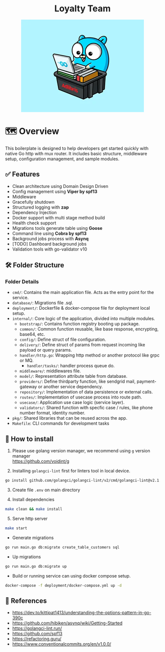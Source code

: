# <div align="center">Loyalty Team</div>

<div align="center"><img src="image.png"></img></div>
<!-- ![icon logo](image.png) -->

# 🗺️ Overview
This boilerplate is designed to help developers get started quickly with native Go http with mux router. It includes basic structure, middleware setup, configuration management, and sample modules.

## ✅ Features
- Clean architecture using Domain Design Driven
- Config management using <b>Viper by spf13</b>
- Middleware
- Gracefully shutdown
- Structured logging with <b>zap</b>
- Dependency Injection
- Docker support with multi stage method build
- Health check support
- Migrations tools generate table using <b>Goose</b>
- Command line using <b>Cobra by spf13 </b>
- Background jobs process with <b>Asynq</b>
- [TODO] Dashboard background jobs
- Validation tools with go-validator v10


## 🛠️ Folder Structure
### Folder Details

- `cmd/`: Contains the main application file. Acts as the entry point for the service.
- `database/`: Migrations file .sql.
- `deployment/`: Dockerfile & docker-compose file for deployment local setup.
- `internal/`: Core logic of the application, divided into multiple modules.
  - `bootstrap/`: Contains function registry booting up package.
  - `common/`: Common function reusable, like base response, encrypting, base64, etc.
  - `config/`: Define struct of file configuration.
  - `delivery/`: Define struct of params from request incoming like payload or query params.
  - `handler/http.go`: Wrapping http method or another protocol like grpc or MQ.
    - `handler/tasks/`: handler process queue do.
  - `middleware/`: middlewares file.
  - `model/`: Representation attribute table from database.
  - `providers/`: Define thirdparty function, like sendgrid mail, payment-gateway or another service dependency.
  - `repository/`: Implementation of data persistence or external calls.
  - `routes/`: Implementation of usecase process into route path.
  - `usecase/`: Application use case logic (service layer).
  - `validators/`: Shared function with specfic case / rules, like phone number format, identity number.
- `pkg/`: Shared libraries that can be reused across the app.
- `Makefile`: CLI commands for development tasks

## 📖 How to install
1. Please use golang version manager, we recommend using ```g``` version manager <br>
https://github.com/voidint/g


2. Installing ```golangci-lint``` first for linters tool in local device. <br>
```sh
go install github.com/golangci/golangci-lint/v2/cmd/golangci-lint@v2.1.6
```
3. Create file ```.env``` on main directory

4. Install dependencies
```sh
make clean && make install
```
5. Serve http server
```sh
make start
```
- Generate migrations
```sh
go run main.go db:migrate create_table_customers sql
```
- Up migrations
```sh
go run main.go db:migrate up
```

- Build or running service can using docker compose setup.
```sh
docker-compose -f deployment/docker-compose.yml up -d
```

## 📑 References
- https://dev.to/kittipat1413/understanding-the-options-pattern-in-go-390c
- https://github.com/hibiken/asynq/wiki/Getting-Started
- https://golangci-lint.run/
- https://github.com/spf13
- https://refactoring.guru/
- https://www.conventionalcommits.org/en/v1.0.0/